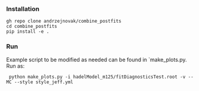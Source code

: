 ### Installation

```
gh repo clone andrzejnovak/combine_postfits
cd combine_postfits
pip install -e .
```

### Run

Example script to be modified as needed can be found in `make_plots.py. Run as:

```
 python make_plots.py -i hadelModel_m125/fitDiagnosticsTest.root -v --MC --style style_jeff.yml
```